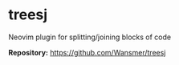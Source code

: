 # treesj

Neovim plugin for splitting/joining blocks of code

**Repository:** <https://github.com/Wansmer/treesj>

<!-- vim: set ft=markdown: -->